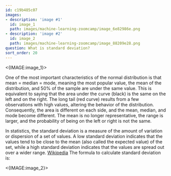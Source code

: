 ```yaml
---
id: c19b485c07
images:
- description: 'image #1'
  id: image_1
  path: images/machine-learning-zoomcamp/image_6e82986e.png
- description: 'image #2'
  id: image_2
  path: images/machine-learning-zoomcamp/image_88209e28.png
question: What is standard deviation?
sort_order: 20
---
```


<{IMAGE:image_1}>

One of the most important characteristics of the normal distribution is that mean = median = mode, meaning the most popular value, the mean of the distribution, and 50% of the sample are under the same value. This is equivalent to saying that the area under the curve (black) is the same on the left and on the right. The long tail (red curve) results from a few observations with high values, altering the behavior of the distribution. Consequently, the area is different on each side, and the mean, median, and mode become different. The mean is no longer representative, the range is larger, and the probability of being on the left or right is not the same.

In statistics, the standard deviation is a measure of the amount of variation or dispersion of a set of values. A low standard deviation indicates that the values tend to be close to the mean (also called the expected value) of the set, while a high standard deviation indicates that the values are spread out over a wider range. [Wikipedia](https://en.wikipedia.org/wiki/Standard_deviation) The formula to calculate standard deviation is:

<{IMAGE:image_2}>
